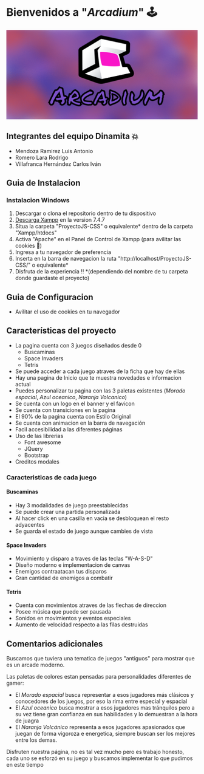 # Bienvenidos a "*Arcadium*" :joystick:
![Banner](statics/img/banner.png)
## Integrantes del equipo Dinamita :collision:
* Mendoza Ramirez Luis Antonio
* Romero Lara Rodrigo
* Villafranca Hernández Carlos Iván
## Guia de Instalacion 
### Instalacion Windows 
1. Descargar o clona el repositorio dentro de tu dispositivo
2. [Descarga Xampp](https://www.apachefriends.org/xampp-files/7.4.7/xampp-windows-x64-7.4.7-0-VC15-installer.exe) en la version 7.4.7
3. Situa la carpeta "ProyectoJS-CSS" o equivalente* dentro de la carpeta "Xampp/htdocs"
4. Activa "Apache" en el Panel de Control de Xampp (para avilitar las cookies :cookie:)
5. Ingresa a tu navegador de preferencia 
6. Inserta en la barra de navegacion la ruta "http://localhost/ProyectoJS-CSS/" o equivalente*
7. Disfruta de la experiencia !!
*(dependiendo del nombre de tu carpeta donde guardaste el proyecto)

## Guia de Configuracion
* Avilitar el uso de cookies en tu navegador 

## Características del proyecto

* La pagina cuenta con 3 juegos diseñados desde 0
  * Buscaminas
  * Space Invaders
  * Tetris
* Se puede acceder a cada juego atraves de la ficha que hay de ellas
* Hay una pagina de Inicio que te muestra novedades e informacion actual
* Puedes personalizar tu pagina con las 3 paletas existentes (*Morado espacial*, *Azul oceanico*, *Naranja Volcanico*)
* Se cuenta con un logo en el banner y el favicon 
* Se cuenta con transiciones en la pagina 
* El 90% de la pagina cuenta con Estilo Original
* Se cuenta con animacion en la barra de navegación
* Facil accesibilidad a las diferentes páginas
* Uso de las librerias 
  * Font awesome 
  * JQuery
  * Bootstrap
* Creditos modales


### Caracteristicas de cada juego 
  #### Buscaminas
  * Hay 3 modalidades de juego preestablecidas
  * Se puede crear una partida personalizada
  * Al hacer click en una casilla en vacia se desbloquean el resto adyacentes
  * Se guarda el estado de juego aunque cambies de vista
  
  #### Space Invaders
  * Movimiento y disparo a traves de las teclas "W-A-S-D"
  * Diseño moderno e implementacion de canvas
  * Enemigos contraatacan tus disparos
  * Gran cantidad de enemigos a combatir
  
  #### Tetris
  * Cuenta con movimientos atraves de las flechas de direccion
  * Posee música que puede ser pausada
  * Sonidos en movimientos y eventos especiales
  * Aumento de velocidad respecto a las filas destruidas
  
## Comentarios adicionales
Buscamos que tuviera una tematica de juegos "antiguos" para mostrar que es un arcade moderno.

Las paletas de colores estan pensadas para personalidades diferentes de gamer:
   * El *Morado espacial* busca representar a esos jugadores más clásicos y conocedores de los juegos, por eso la rima entre especial y espacial
   * El *Azul oceanico* busca mostrar a esos jugadores mas tránquilos pero a su vez tiene gran confianza en sus habilidades y lo demuestran a la hora de juagra
   * El *Naranja Volcánico* representa a esos jugadores apasionados que juegan de forma vigoroza e energetica, siempre buscan ser los mejores entre los demas.
   
Disfruten  nuestra página, no es tal vez mucho pero es trabajo honesto, cada uno se esforzó en su juego y buscamos implementar lo que pudimos en este tiempo
   
  
